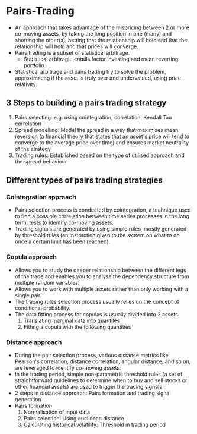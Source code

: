 # Pairs-Trading
- An approach that takes advantage of the mispricing between 2 or more co-moving assets, by taking the long position in one (many) and shorting the other(s), betting that the relationship will hold and that the relationship will hold and that prices will converge.
- Pairs trading is a subset of statistical arbitrage.
  - Statistical arbitrage: entails factor investing and mean reverting portfolio. 
- Statistical arbitrage and pairs trading try to solve the problem, approximating if the asset is truly over and undervalued, using price relativity.

## 3 Steps to building a pairs trading strategy
1. Pairs selecting: e.g. using cointegration, correlation, Kendall Tau correlation
2. Spread modelling: Model the spread in a way that maximises mean reversion (a financial theory that states that an asset's price will tend to converge to the average price over time) and ensures market neutrality of the strategy
3. Trading rules: Established based on the type of utilised approach and the spread behaviour

## Different types of pairs trading strategies 
### Cointegration approach
- Pairs selection process is conducted by cointegration, a technique used to find a possible correlation between time series processes in the long term, tests to identify co-moving assets.
- Trading signals are generated by using simple rules, mostly generated by threshold rules (an instruction given to the system on what to do once a certain limit has been reached).

### Copula approach
- Allows you to study the deeper relationship between the different legs of the trade and enables you to analyse the dependency structure from multiple random variables.
- Allows you to work with multiple assets rather than only working with a single pair.
- The trading rules selection process usually relies on the concept of conditional probability.
- The data fitting process for copulas is usually divided into 2 assets
  1. Translating marginal data into quantiles
  2. Fitting a copula with the following quantities

### Distance approach 
- During the pair selection process, various distance metrics like Pearson's correlation, distance correlation, angular distance, and so on, are leveraged to identify co-moving assets.
- In the trading period, simple non-parametric threshold rules (a set of straightforward guidelines to determine when to buy and sell stocks or other financial assets) are used to trigger the trading signals
- 2 steps in distance approach: Pairs formation and trading signal generation
- Pairs formation
  1. Normalisation of input data
  2. Pairs selection: Using euclidean distance
  3. Calculating historical volatility: Threshold in trading period

